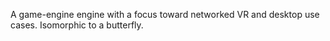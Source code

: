 A game-engine engine with a focus toward networked VR and desktop use cases. Isomorphic to a butterfly.
